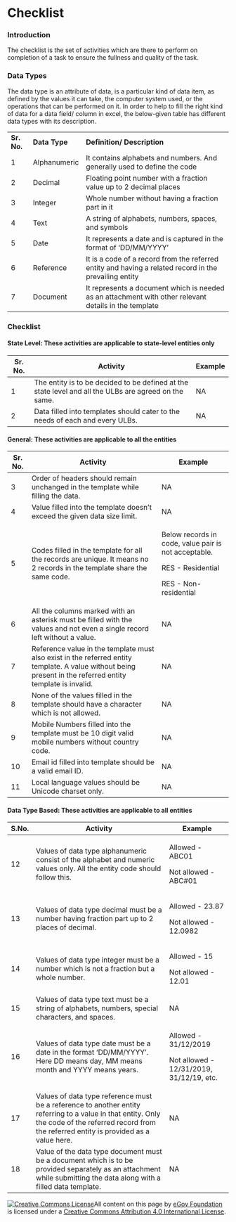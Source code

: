 # Checklist

### Introduction

The checklist is the set of activities which are there to perform on completion of a task to ensure the fullness and quality of the task.

### Data Types

The data type is an attribute of data, is a particular kind of data item, as defined by the values it can take, the computer system used, or the operations that can be performed on it. In order to help to fill the right kind of data for a data field/ column in excel, the below-given table has different data types with its description.

|             |               |                                                                                                        |
| ----------- | ------------- | ------------------------------------------------------------------------------------------------------ |
| **Sr. No.** | **Data Type** | **Definition/ Description**                                                                            |
| 1           | Alphanumeric  | It contains alphabets and numbers. And generally used to define the code                               |
| 2           | Decimal       | Floating point number with a fraction value up to 2 decimal places                                     |
| 3           | Integer       | Whole number without having a fraction part in it                                                      |
| 4           | Text          | A string of alphabets, numbers, spaces, and symbols                                                    |
| 5           | Date          | It represents a date and is captured in the format of ‘DD/MM/YYYY’                                     |
| 6           | Reference     | It is a code of a record from the referred entity and having a related record in the prevailing entity |
| 7           | Document      | It represents a document which is needed as an attachment with other relevant details in the template  |

### Checklist

#### **State Level: These activities are applicable to state-level entities only**

| Sr. No. | Activity                                                                                              | Example |
| ------- | ----------------------------------------------------------------------------------------------------- | ------- |
| 1       | The entity is to be decided to be defined at the state level and all the ULBs are agreed on the same. | NA      |
| 2       | Data filled into templates should cater to the needs of each and every ULBs.                          | NA      |

#### **General: These activities are applicable to all the entities**

| Sr. No. | Activity                                                                                                                                                   | Example                                                                                                         |
| ------- | ---------------------------------------------------------------------------------------------------------------------------------------------------------- | --------------------------------------------------------------------------------------------------------------- |
| 3       | Order of headers should remain unchanged in the template while filling the data.                                                                           | NA                                                                                                              |
| 4       | Value filled into the template doesn’t exceed the given data size limit.                                                                                   | NA                                                                                                              |
| 5       | Codes filled in the template for all the records are unique. It means no 2 records in the template share the same code.                                    | <p>Below records in code, value pair is not acceptable.</p><p>RES - Residential</p><p>RES - Non-residential</p> |
| 6       | All the columns marked with an asterisk must be filled with the values and not even a single record left without a value.                                  | NA                                                                                                              |
| 7       | Reference value in the template must also exist in the referred entity template. A value without being present in the referred entity template is invalid. | NA                                                                                                              |
| 8       | None of the values filled in the template should have a character which is not allowed.                                                                    | NA                                                                                                              |
| 9       | Mobile Numbers filled into the template must be 10 digit valid mobile numbers without country code.                                                        | NA                                                                                                              |
| 10      | Email id filled into template should be a valid email ID.                                                                                                  | NA                                                                                                              |
| 11      | Local language values should be Unicode charset only.                                                                                                      | NA                                                                                                              |

#### **Data Type Based: These activities are applicable to all entities**

| S.No. | Activity                                                                                                                                                                                            | Example                                                                    |
| ----- | --------------------------------------------------------------------------------------------------------------------------------------------------------------------------------------------------- | -------------------------------------------------------------------------- |
| 12    | Values of data type alphanumeric consist of the alphabet and numeric values only. All the entity code should follow this.                                                                           | <p>Allowed - ABC01</p><p>Not allowed - ABC#01</p>                          |
| 13    | Values of data type decimal must be a number having fraction part up to 2 places of decimal.                                                                                                        | <p>Allowed - 23.87</p><p>Not allowed - 12.0982</p>                         |
| 14    | Values of data type integer must be a number which is not a fraction but a whole number.                                                                                                            | <p>Allowed - 15</p><p>Not allowed - 12.01</p>                              |
| 15    | Values of data type text must be a string of alphabets, numbers, special characters, and spaces.                                                                                                    | NA                                                                         |
| 16    | Values of data type date must be a date in the format ‘DD/MM/YYYY’. Here DD means day, MM means month and YYYY means years.                                                                         | <p>Allowed - 31/12/2019</p><p>Not allowed - 12/31/2019, 31/12/19, etc.</p> |
| 17    | Values of data type reference must be a reference to another entity referring to a value in that entity. Only the code of the referred record from the referred entity is provided as a value here. | NA                                                                         |
| 18    | Value of the data type document must be a document which is to be provided separately as an attachment while submitting the data along with a filled data template.                                 | NA                                                                         |

[![Creative Commons License](https://i.creativecommons.org/l/by/4.0/80x15.png)​](http://creativecommons.org/licenses/by/4.0/)All content on this page by [eGov Foundation](https://egov.org.in/) is licensed under a [Creative Commons Attribution 4.0 International License](http://creativecommons.org/licenses/by/4.0/).

